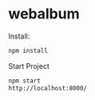
# webalbum

Install:

```bash
npm install
```

Start Project

```bash
npm start
http://localhost:8000/
```
